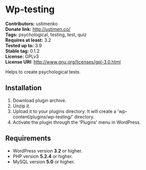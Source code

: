 # Wp-testing #

**Contributors:** ustimenko  
**Donate link:** http://ustimen.co/  
**Tags:** psychological, testing, test, quiz  
**Requires at least:** 3.2  
**Tested up to:** 3.9  
**Stable tag:** 0.1.2  
**License:** GPLv3  
**License URI:** http://www.gnu.org/licenses/gpl-3.0.html  

Helps to create psychological tests.

## Installation ##

1. Download plugin archive.
1. Unzip it.
1. Upload it to your plugins directory. It will create a 'wp-content/plugins/wp-testing/' directory.
1. Activate the plugin through the 'Plugins' menu in WordPress.

## Requirements ##

* WordPress version **3.2** or higher.
* PHP version **5.2.4** or higher.
* MySQL version **5.0** or higher.
